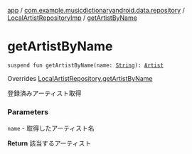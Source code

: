[app](../../index.md) / [com.example.musicdictionaryandroid.data.repository](../index.md) / [LocalArtistRepositoryImp](index.md) / [getArtistByName](./get-artist-by-name.md)

# getArtistByName

`suspend fun getArtistByName(name: `[`String`](https://kotlinlang.org/api/latest/jvm/stdlib/kotlin/-string/index.html)`): `[`Artist`](../../com.example.musicdictionaryandroid.domain.model.entity/-artist/index.md)

Overrides [LocalArtistRepository.getArtistByName](../-local-artist-repository/get-artist-by-name.md)

登録済みアーティスト取得

### Parameters

`name` - 取得したアーティスト名

**Return**
該当するアーティスト

